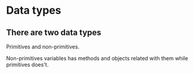 # Data types

## There are two data types

Primitives and non-primitives.

Non-primitives variables has methods and objects related with them while primitives does't.